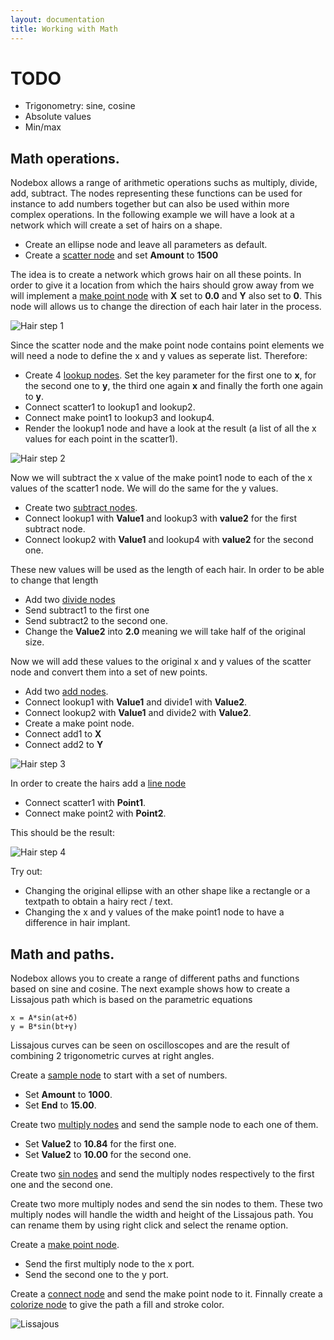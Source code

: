 ```yaml
---
layout: documentation
title: Working with Math
---
```

TODO
====
* Trigonometry: sine, cosine
* Absolute values
* Min/max

Math operations.
------------------

Nodebox allows a range of arithmetic operations suchs as multiply, divide, add, subtract. The nodes representing these functions can be used for instance to add numbers together but can also be used within more complex operations. In the following example we will have a look at a network which will create a set of hairs on a shape.

* Create an ellipse node and leave all parameters as default.
* Create a [scatter node](/node/reference/corevector/scatter.html) and set **Amount** to **1500**

The idea is to create a network which grows hair on all these points. In order to give it a location from which the hairs should grow away from we will implement a [make point node](/node/reference/math/make_point.html) with **X** set to **0.0** and **Y** also set to **0**. This node will allows us to change the direction of each hair later in the process.

![Hair step 1](math-hair-stepa.png)

Since the scatter node and the make point node contains point elements we will need a node to define the x and y values as seperate list. Therefore:

* Create 4 [lookup nodes](/node/reference/data/lookup.html). Set the key parameter for the first one to **x**, for the second one to **y**, the third one again **x** and finally the forth one again to **y**.
* Connect scatter1 to lookup1 and lookup2.
* Connect make point1 to lookup3 and lookup4.
* Render the lookup1 node and have a look at the result (a list of all the x values for each point in the scatter1).

![Hair step 2](math-hair-stepb.png)

Now we will subtract the x value of the make point1 node to each of the x values of the scatter1 node. We will do the same for the y values.

* Create two [subtract nodes](/node/reference/math/subtract.html).
* Connect lookup1 with **Value1** and lookup3 with **value2** for the first subtract node.
* Connect lookup2 with **Value1** and lookup4 with **value2** for the second one.

These new values will be used as the length of each hair. In order to be able to change that length 

* Add two [divide nodes](/node/reference/math/divide.html)
* Send subtract1 to the first one
* Send subtract2 to the second one.
* Change the **Value2** into **2.0** meaning we will take half of the original size.

Now we will add these values to the original x and y values of the scatter node and convert them into a set of new points.

* Add two [add nodes](/node/reference/math/add.html).
* Connect lookup1 with **Value1** and divide1 with **Value2**.
* Connect lookup2 with **Value1** and divide2 with **Value2**.
* Create a make point node.
* Connect add1 to **X**
* Connect add2 to **Y**

![Hair step 3](math-hair-stepc.png)

In order to create the hairs add a [line node](/node/reference/corevector/line.html)

* Connect scatter1 with **Point1**.
* Connect make point2 with **Point2**.

This should be the result:

![Hair step 4](math-hair-stepd.png)

Try out:

* Changing the original ellipse with an other shape like a rectangle or a textpath to obtain a hairy rect / text.
* Changing the x and y values of the make point1 node to have a difference in hair implant.

Math and paths.
------------------

Nodebox allows you to create a range of different paths and functions based on sine and cosine. The next example shows how to create a Lissajous path which is based on the parametric equations

    x = A*sin(at+δ)
    y = B*sin(bt+γ)

Lissajous curves can be seen on oscilloscopes and are the result of combining 2 trigonometric curves at right angles.

Create a [sample node](/node/reference/math/sample.html) to start with a set of numbers.

* Set **Amount** to **1000**.
* Set **End** to **15.00**.

Create two [multiply nodes](/node/reference/math/multiply.html) and send the sample node to each one of them.

* Set **Value2** to **10.84** for the first one.
* Set **Value2** to **10.00** for the second one.

Create two [sin nodes](/node/reference/math/sin.html) and send the multiply nodes respectively to the first one and the second one.

Create two more multiply nodes and send the sin nodes to them. These two multiply nodes will handle the width and height of the Lissajous path. You can rename them by using right click and select the rename option.

Create a [make point node](/node/reference/math/make_point.html).

* Send the first multiply node to the x port.
* Send the second one to the y port.

Create a [connect node](/node/reference/corevector/connect.html) and send the make point node to it. Finnally create a [colorize node](/node/reference/corevector/colorize.html) to give the path a fill and stroke color.

![Lissajous](math-lissajous.png)



